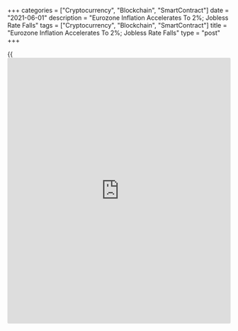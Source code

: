 +++
categories = ["Cryptocurrency", "Blockchain", "SmartContract"]
date = "2021-06-01"
description = "Eurozone Inflation Accelerates To 2%; Jobless Rate Falls"
tags = ["Cryptocurrency", "Blockchain", "SmartContract"]
title = "Eurozone Inflation Accelerates To 2%; Jobless Rate Falls"
type = "post"
+++

{{<iframe id="large-banner" src="https://www.bounty.group/#slide=24.0" width="100%" height="600" scrolling="no" style="border: 0px solid rgb(216, 221, 230); border-radius: 3px;">}}

Eurozone consumer price inflation accelerated for a third straight month
and at a faster than expected pace in May, while the jobless rate eased
in April, preliminary figures from Eurostat showed Tuesday.

The flash consumer price inflation climbed to 2.0 percent from 1.6
percent in April. Economists had forecast inflation of 1.9 percent.

Core inflation, which excludes prices of energy, fresh food, alcohol and
tobacco, accelerated to 0.9 percent from 0.7 percent in April. That was
in line with economists' expectations.

The European Central Bank targets inflation "below, but close to" 2
percent.

Compared to the previous month, the CPI rose 0.3 percent in May.

Separate data from Eurostat showed that the unemployment rate for euro
area eased to 8.0 percent in April from 8.1 percent in March. Economists
had expected the rate to remain unchanged.

For comments and feedback [contact](https://www.playgroundfx.com/contact/): editorial@rtt[news](https://www.letsplayfx.com/blog/forex-news-website/).com

[Economic News][1]

 **What parts of the world are seeing the best (and worst) economic
performances lately? Click[here][2] to check out our [Econ Scorecard][2]
and find out! See up-to-the-moment [ranking](https://www.playgroundfx.com/blog/crypto-exchange-ranking/)s for the best and worst
performers in [GDP][3], [unemployment rate][4], [inflation][5] and much
more.**

   1. www.rtt[news](https://www.letsplayfx.com/blog/forex-news-website/).com/Content/EconomicNews.aspx
   2. www.rtt[news](https://www.letsplayfx.com/blog/forex-news-website/).com/economic-scorecard/world-rank/industrial-production/highest-performance.aspx
   3. www.rtt[news](https://www.letsplayfx.com/blog/forex-news-website/).com/economic-scorecard/world-rank/GDP/highest-performance.aspx
   4. www.rtt[news](https://www.letsplayfx.com/blog/forex-news-website/).com/economic-scorecard/world-rank/unemployment-rate/lowest-performance.aspx
   5. www.rtt[news](https://www.letsplayfx.com/blog/forex-news-website/).com/economic-scorecard/world-rank/CPI/highest-performance.aspx